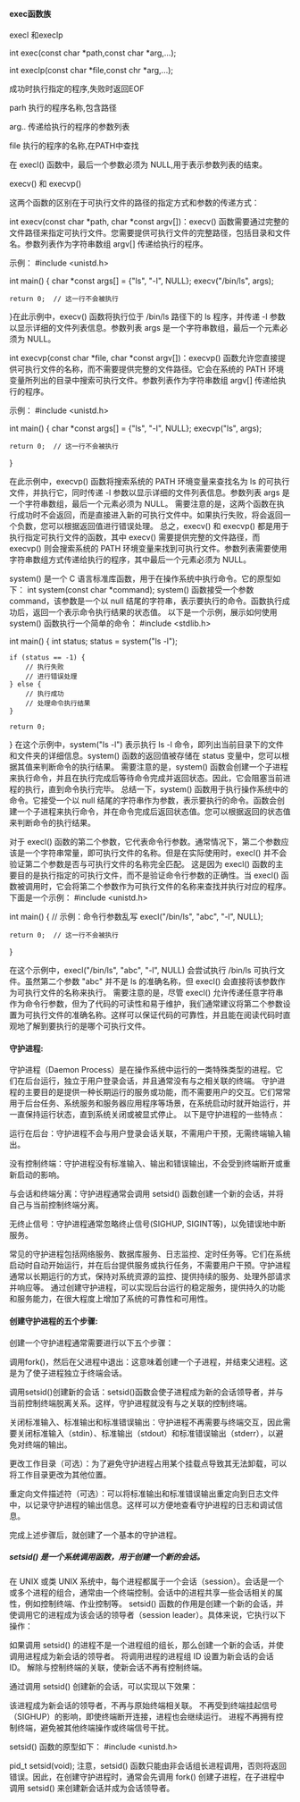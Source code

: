 #### exec函数族

execl 和execlp

int exec(const char *path,const char *arg,...);

int execlp(const char *file,const chr *arg,...);

成功时执行指定的程序,失败时返回EOF

parh 执行的程序名称,包含路径

arg.. 传递给执行的程序的参数列表

file 执行的程序的名称,在PATH中查找

在 execl() 函数中，最后一个参数必须为 NULL,用于表示参数列表的结束。



execv() 和 execvp() 

这两个函数的区别在于可执行文件的路径的指定方式和参数的传递方式：

int execv(const char *path, char *const argv[])：execv() 函数需要通过完整的文件路径来指定可执行文件。您需要提供可执行文件的完整路径，包括目录和文件名。参数列表作为字符串数组 argv[] 传递给执行的程序。

示例：
#include <unistd.h>

int main() {
    char *const args[] = {"ls", "-l", NULL};
    execv("/bin/ls", args);

    return 0;  // 这一行不会被执行
}在此示例中，execv() 函数将执行位于 /bin/ls 路径下的 ls 程序，并传递 -l 参数以显示详细的文件列表信息。参数列表 args 是一个字符串数组，最后一个元素必须为 NULL。

int execvp(const char *file, char *const argv[])：execvp() 函数允许您直接提供可执行文件的名称，而不需要提供完整的文件路径。它会在系统的 PATH 环境变量所列出的目录中搜索可执行文件。参数列表作为字符串数组 argv[] 传递给执行的程序。

示例：
#include <unistd.h>

int main() {
    char *const args[] = {"ls", "-l", NULL};
    execvp("ls", args);

    return 0;  // 这一行不会被执行
}

在此示例中，execvp() 函数将搜索系统的 PATH 环境变量来查找名为 ls 的可执行文件，并执行它，同时传递 -l 参数以显示详细的文件列表信息。参数列表 args 是一个字符串数组，最后一个元素必须为 NULL。
需要注意的是，这两个函数在执行成功时不会返回，而是直接进入新的可执行文件中。如果执行失败，将会返回一个负数，您可以根据返回值进行错误处理。
总之，execv() 和 execvp() 都是用于执行指定可执行文件的函数，其中 execv() 需要提供完整的文件路径，而 execvp() 则会搜索系统的 PATH 环境变量来找到可执行文件。参数列表需要使用字符串数组方式传递给执行的程序，其中最后一个元素必须为 NULL。



system() 是一个 C 语言标准库函数，用于在操作系统中执行命令。它的原型如下：
int system(const char *command);
system() 函数接受一个参数 command，该参数是一个以 null 结尾的字符串，表示要执行的命令。函数执行成功后，返回一个表示命令执行结果的状态值。
以下是一个示例，展示如何使用 system() 函数执行一个简单的命令：
#include <stdlib.h>

int main() {
    int status;
    status = system("ls -l");

    if (status == -1) {
        // 执行失败
        // 进行错误处理
    } else {
        // 执行成功
        // 处理命令执行结果
    }
    
    return 0;
}
在这个示例中，system("ls -l") 表示执行 ls -l 命令，即列出当前目录下的文件和文件夹的详细信息。system() 函数的返回值被存储在 status 变量中，您可以根据其值来判断命令的执行结果。
需要注意的是，system() 函数会创建一个子进程来执行命令，并且在执行完成后等待命令完成并返回状态。因此，它会阻塞当前进程的执行，直到命令执行完毕。
总结一下，system() 函数用于执行操作系统中的命令。它接受一个以 null 结尾的字符串作为参数，表示要执行的命令。函数会创建一个子进程来执行命令，并在命令完成后返回状态值。您可以根据返回的状态值来判断命令的执行结果。



对于 execl() 函数的第二个参数，它代表命令行参数。通常情况下，第二个参数应该是一个字符串常量，即可执行文件的名称。但是在实际使用时，execl() 并不会验证第二个参数是否与可执行文件的名称完全匹配。
这是因为 execl() 函数的主要目的是执行指定的可执行文件，而不是验证命令行参数的正确性。当 execl() 函数被调用时，它会将第二个参数作为可执行文件的名称来查找并执行对应的程序。
下面是一个示例：
#include <unistd.h>

int main() {
    // 示例：命令行参数乱写
    execl("/bin/ls", "abc", "-l", NULL);

    return 0;  // 这一行不会被执行
}

在这个示例中，execl("/bin/ls", "abc", "-l", NULL) 会尝试执行 /bin/ls 可执行文件。虽然第二个参数 "abc" 并不是 ls 的准确名称，但 execl() 会直接将该参数作为可执行文件的名称来执行。
需要注意的是，尽管 execl() 允许传递任意字符串作为命令行参数，但为了代码的可读性和易于维护，我们通常建议将第二个参数设置为可执行文件的准确名称。这样可以保证代码的可靠性，并且能在阅读代码时直观地了解到要执行的是哪个可执行文件。

#### 守护进程:

守护进程（Daemon Process）是在操作系统中运行的一类特殊类型的进程。它们在后台运行，独立于用户登录会话，并且通常没有与之相关联的终端。
守护进程的主要目的是提供一种长期运行的服务或功能，而不需要用户的交互。它们常常用于后台任务、系统服务和服务器应用程序等场景，在系统启动时就开始运行，并一直保持运行状态，直到系统关闭或被显式停止。
以下是守护进程的一些特点：


运行在后台：守护进程不会与用户登录会话关联，不需用户干预，无需终端输入输出。


没有控制终端：守护进程没有标准输入、输出和错误输出，不会受到终端断开或重新启动的影响。


与会话和终端分离：守护进程通常会调用 setsid() 函数创建一个新的会话，并将自己与当前控制终端分离。


无终止信号：守护进程通常忽略终止信号(SIGHUP, SIGINT等)，以免错误地中断服务。

常见的守护进程包括网络服务、数据库服务、日志监控、定时任务等。它们在系统启动时自动开始运行，并在后台提供服务或执行任务，不需要用户干预。守护进程通常以长期运行的方式，保持对系统资源的监控、提供持续的服务、处理外部请求并响应等。
通过创建守护进程，可以实现后台运行的稳定服务，提供持久的功能和服务能力，在很大程度上增加了系统的可靠性和可用性。

#### 创建守护进程的五个步骤:

创建一个守护进程通常需要进行以下五个步骤：


调用fork()，然后在父进程中退出：这意味着创建一个子进程，并结束父进程。这是为了使子进程独立于终端会话。


调用setsid()创建新的会话：setsid()函数会使子进程成为新的会话领导者，并与当前控制终端脱离关系。这样，守护进程就没有与之关联的控制终端。


关闭标准输入、标准输出和标准错误输出：守护进程不再需要与终端交互，因此需要关闭标准输入（stdin）、标准输出（stdout）和标准错误输出（stderr），以避免对终端的输出。


更改工作目录（可选）：为了避免守护进程占用某个挂载点导致其无法卸载，可以将工作目录更改为其他位置。


重定向文件描述符（可选）：可以将标准输出和标准错误输出重定向到日志文件中，以记录守护进程的输出信息。这样可以方便地查看守护进程的日志和调试信息。

完成上述步骤后，就创建了一个基本的守护进程。



##### setsid() 是一个系统调用函数，用于创建一个新的会话。

在 UNIX 或类 UNIX 系统中，每个进程都属于一个会话（session）。会话是一个或多个进程的组合，通常由一个终端控制。会话中的进程共享一些会话相关的属性，例如控制终端、作业控制等。
setsid() 函数的作用是创建一个新的会话，并使调用它的进程成为该会话的领导者（session leader）。具体来说，它执行以下操作：

如果调用 setsid() 的进程不是一个进程组的组长，那么创建一个新的会话，并使调用进程成为新会话的领导者。
将调用进程的进程组 ID 设置为新会话的会话 ID。
解除与控制终端的关联，使新会话不再有控制终端。

通过调用 setsid() 创建新的会话，可以实现以下效果：

该进程成为新会话的领导者，不再与原始终端相关联。
不再受到终端挂起信号（SIGHUP）的影响，即使终端断开连接，进程也会继续运行。
进程不再拥有控制终端，避免被其他终端操作或终端信号干扰。

setsid() 函数的原型如下：
#include <unistd.h>

pid_t setsid(void);
注意，setsid() 函数只能由非会话组长进程调用，否则将返回错误。因此，在创建守护进程时，通常会先调用 fork() 创建子进程，在子进程中调用 setsid() 来创建新会话并成为会话领导者。
